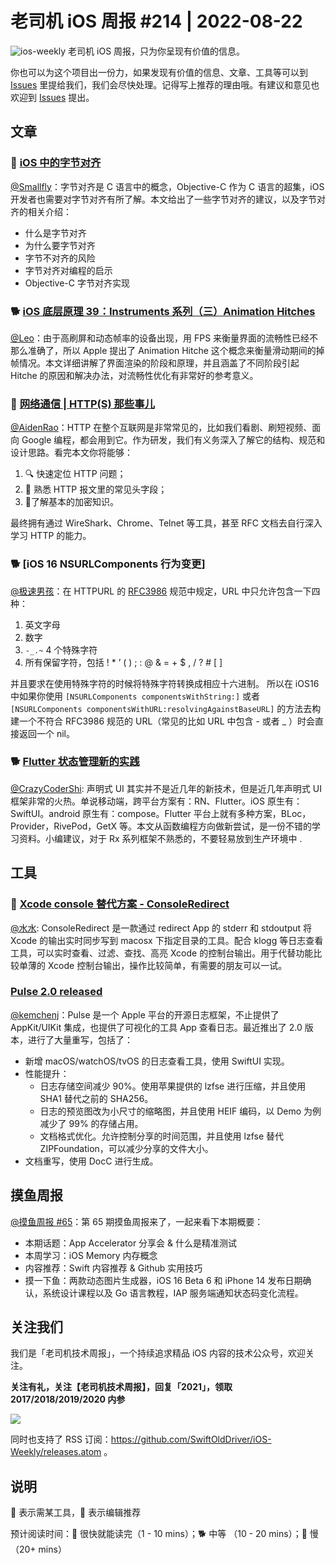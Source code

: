 # 老司机 iOS 周报 #214 | 2022-08-22

![ios-weekly](https://github.com/SwiftOldDriver/iOS-Weekly/blob/master/assets/ios-weekly.png?raw=true)
老司机 iOS 周报，只为你呈现有价值的信息。

你也可以为这个项目出一份力，如果发现有价值的信息、文章、工具等可以到 [Issues](https://github.com/SwiftOldDriver/iOS-Weekly/issues) 里提给我们，我们会尽快处理。记得写上推荐的理由哦。有建议和意见也欢迎到 [Issues](https://github.com/SwiftOldDriver/iOS-Weekly/issues) 提出。

## 文章

### 🐎 [iOS 中的字节对齐](https://juejin.cn/post/7132403137725333518)

[@Smallfly](https://github.com/iostalks)：字节对齐是 C 语言中的概念，Objective-C 作为 C 语言的超集，iOS 开发者也需要对字节对齐有所了解。本文给出了一些字节对齐的建议，以及字节对齐的相关介绍：

- 什么是字节对齐
- 为什么要字节对齐
- 字节不对齐的风险
- 字节对齐对编程的启示
- Objective-C 字节对齐实现

### 🐕 [iOS 底层原理 39：Instruments 系列（三）Animation Hitches](https://mp.weixin.qq.com/s/fTmgN5phGQtbQOUHZ7Pe3Q)

[@Leo](https://github.com/leomobiledeveloper)：由于高刷屏和动态帧率的设备出现，用 FPS 来衡量界面的流畅性已经不那么准确了，所以 Apple 提出了 Animation Hitche 这个概念来衡量滑动期间的掉帧情况。本文详细讲解了界面渲染的阶段和原理，并且涵盖了不同阶段引起 Hitche 的原因和解决办法，对流畅性优化有非常好的参考意义。

### 🐢 [网络通信 | HTTP(S) 那些事儿](https://mp.weixin.qq.com/s/YtyrIl8UWK43iYfjN4HUyQ)

[@AidenRao](https://weibo.com/AidenRao)：HTTP 在整个互联网是非常常见的，比如我们看剧、刷短视频、面向 Google 编程，都会用到它。作为研发，我们有义务深入了解它的结构、规范和设计思路。看完本文你将能够：

1. 🔍 快速定位 HTTP 问题；
2. 🥣 熟悉 HTTP 报文里的常见头字段；
3. 🔐了解基本的加密知识。

最终拥有通过 WireShark、Chrome、Telnet 等工具，甚至 RFC 文档去自行深入学习 HTTP 的能力。

### 🐕 [iOS 16 NSURLComponents 行为变更]

[@极速男孩](https://github.com/ztlyyznf001)：在 HTTPURL 的 [RFC3986](https://www.rfc-editor.org/rfc/rfc3986) 规范中规定，URL 中只允许包含一下四种：
1. 英文字母
2. 数字
3. ``-_.~`` 4 个特殊字符
4. 所有保留字符，包括 ! * ’ ( ) ; : @ & = + $ , / ? # [ ]

并且要求在使用特殊字符的时候将特殊字符转换成相应十六进制。
所以在 iOS16 中如果你使用
```[NSURLComponents componentsWithString:]``` 
或者
```[NSURLComponents componentsWithURL:resolvingAgainstBaseURL]```
的方法去构建一个不符合 RFC3986 规范的 URL（常见的比如 URL 中包含 - 或者 _ ）时会直接返回一个 nil。

### 🐕 [Flutter 状态管理新的实践](https://mp.weixin.qq.com/s/oNjRt2qGHetEXLtkDPU63A)

[@CrazyCoderShi](https://github.com/CrazyCoderShi): 声明式 UI 其实并不是近几年的新技术，但是近几年声明式 UI 框架非常的火热。单说移动端，跨平台方案有：RN、Flutter。iOS 原生有：SwiftUI。android 原生有：compose。Flutter 平台上就有多种方案，BLoc，Provider，RivePod，GetX 等。本文从函数编程方向做新尝试，是一份不错的学习资料。小编建议，对于 Rx 系列框架不熟悉的，不要轻易放到生产环境中 .


## 工具

### 🐎 [Xcode console 替代方案 - ConsoleRedirect](https://github.com/luoqisheng/ConsoleRedirect)

[@水水](https://www.xuyanlan.com): ConsoleRedirect 是一款通过 redirect App 的 stderr 和 stdoutput 将 Xcode 的输出实时同步写到 macosx 下指定目录的工具。配合 klogg 等日志查看工具，可以实时查看、过滤、查找、高亮 Xcode 的控制台输出。用于代替功能比较单薄的 Xcode 控制台输出，操作比较简单，有需要的朋友可以一试。

### [Pulse 2.0 released](https://kean.blog/post/pulse-2)

[@kemchenj](https://kemchenj.github.io)：Pulse 是一个 Apple 平台的开源日志框架，不止提供了 AppKit/UIKit 集成，也提供了可视化的工具 App 查看日志。最近推出了 2.0 版本，进行了大量重写，包括了：

- 新增 macOS/watchOS/tvOS 的日志查看工具，使用 SwiftUI 实现。
- 性能提升：
    - 日志存储空间减少 90%。使用苹果提供的 lzfse 进行压缩，并且使用 SHA1 替代之前的 SHA256。
    - 日志的预览图改为小尺寸的缩略图，并且使用 HEIF 编码，以 Demo 为例减少了 99% 的存储占用。
    - 文档格式优化。允许控制分享的时间范围，并且使用 lzfse 替代 ZIPFoundation，可以减少分享的文件大小。
- 文档重写，使用 DocC 进行生成。

## 摸鱼周报

[@摸鱼周报 #65](https://mp.weixin.qq.com/s/lvMHf5qQHpnDGLz1KY-2dg)：第 65 期摸鱼周报来了，一起来看下本期概要：

* 本期话题：App Accelerator 分享会 & 什么是精准测试
* 本周学习：iOS Memory 内存概念 
* 内容推荐：Swift 内容推荐 & Github 实用技巧
* 摸一下鱼：两款动态图片生成器，iOS 16 Beta 6 和 iPhone 14 发布日期确认，系统设计课程以及 Go 语言教程，IAP 服务端通知状态码变化流程。

## 关注我们

我们是「老司机技术周报」，一个持续追求精品 iOS 内容的技术公众号，欢迎关注。

**关注有礼，关注【老司机技术周报】，回复「2021」，领取 2017/2018/2019/2020 内参**

![](https://github.com/SwiftOldDriver/iOS-Weekly/blob/master/assets/qrcode_for_wechat.jpg?raw=true)

同时也支持了 RSS 订阅：https://github.com/SwiftOldDriver/iOS-Weekly/releases.atom 。

## 说明

🚧 表示需某工具，🌟 表示编辑推荐

预计阅读时间：🐎 很快就能读完（1 - 10 mins）；🐕 中等 （10 - 20 mins）；🐢 慢（20+ mins）
